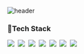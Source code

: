 ![header](https://capsule-render.vercel.app/api?type=wave&color=EADBCB&height=200&section=header&text=seoysauce&fontColor=CC0000&fontSize=80&animation=fadeIn)


### 💪Tech Stack

<p>
<img src="https://img.shields.io/badge/-A8B9CC?style=flat-square&logo=C&logoColor=white"/></a>&nbsp
<img src="https://img.shields.io/badge/HTML-E34F26?style=flat-square&logo=HTML5&logoColor=white"/></a>&nbsp
<img src="https://img.shields.io/badge/CSS-1572B6?style=flat-square&logo=CSS3&logoColor=white"/></a>&nbsp
<img src="https://img.shields.io/badge/Javascript-F7DF1E?style=flat-square&logo=JavaScript&logoColor=white"/></a>&nbsp
<img src="https://img.shields.io/badge/Node.js-339933?style=flat-square&logo=Node.js&logoColor=white"/></a>&nbsp
<img src="https://img.shields.io/badge/React-%2320232a.svg?style=flat-square&logo=react&logoColor=%2361DAFB"/></a>&nbsp
<img src="https://img.shields.io/badge/SASS-hotpink.svg?style=flat-square&logo=SASS&logoColor=white"/></a>
</p>



<!--
**Kitkat-42/Kitkat-42** is a ✨ _special_ ✨ repository because its `README.md` (this file) appears on your GitHub profile.

Here are some ideas to get you started:

- 🔭 I’m currently working on ...
- 🌱 I’m currently learning ...
- 👯 I’m looking to collaborate on ...
- 🤔 I’m looking for help with ...
- 💬 Ask me about ...
- 📫 How to reach me: ...
- 😄 Pronouns: ...
- ⚡ Fun fact: ...
-->
